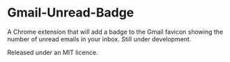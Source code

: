 # Gmail-Unread-Badge
A Chrome extension that will add a badge to the Gmail favicon showing the number of unread emails in your inbox.
Still under development.

Released under an MIT licence.
